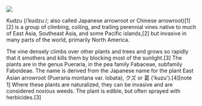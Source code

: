 <a href="https://juncture-digital.org"><img src="https://juncture-digital.org/images/ve-button.png"></a>

<param ve-config 
       title="Kudzu Essay"
       author="Liz"
       banner="https://upload.wikimedia.org/wikipedia/commons/thumb/4/4c/Kudzu_on_trees_in_Atlanta%2C_Georgia.jpg/1024px-Kudzu_on_trees_in_Atlanta%2C_Georgia.jpg" 
       layout="vertical">

Kudzu (/ˈkʊdzuː/; also called Japanese arrowroot or Chinese arrowroot)[1][2] is a group of climbing, coiling, and trailing perennial vines native to much of East Asia, Southeast Asia, and some Pacific islands,[2] but invasive in many parts of the world, primarily North America.

The vine densely climbs over other plants and trees and grows so rapidly that it smothers and kills them by blocking most of the sunlight.[3] The plants are in the genus Pueraria, in the pea family Fabaceae, subfamily Faboideae. The name is derived from the Japanese name for the plant East Asian arrowroot (Pueraria montana var. lobata), クズ or 葛 ('kuzu').[4][note 1] Where these plants are naturalized, they can be invasive and are considered noxious weeds. The plant is edible, but often sprayed with herbicides.[3]
